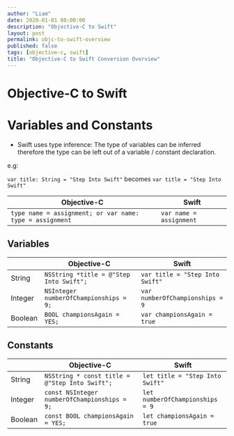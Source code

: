 ```yaml
---
author: "Liam"
date: 2020-01-01 00:00:00
description: "Objective-C to Swift"
layout: post
permalink: objc-to-swift-overview
published: false
tags: [objective-c, swift]
title: "Objective-C to Swift Conversion Overview"
---
```


# Objective-C to Swift

# Variables and Constants

- Swift uses type inference: The type of variables can be inferred therefore the type can be left out of a variable / constant declaration.

e.g:

`var title: String = "Step Into Swift"` becomes `var title = "Step Into Swift"`

| Objective-C | Swift |
|---|---|
| `type name = assignment; or var name: type = assignment` | `var name = assignment` |

## Variables

| | Objective-C | Swift |
|---|---|---|
| String    | `NSString *title = @"Step Into Swift";`   | `var title = "Step Into Swift"` |
| Integer   | `NSInteger numberOfChampionships = 9;`     | `var numberOfChampionships = 9` |
| Boolean   | `BOOL championsAgain = YES;`               | `var championsAgain = true` |

## Constants

| | Objective-C | Swift |
|---|---|---|
| String    | `NSString * const title = @"Step Into Swift";`   | `let title = "Step Into Swift"` |
| Integer   | `const NSInteger numberOfChampionships = 9;`     | `let numberOfChampionships = 9` |
| Boolean   | `const BOOL championsAgain = YES;`               | `let championsAgain = true` |
